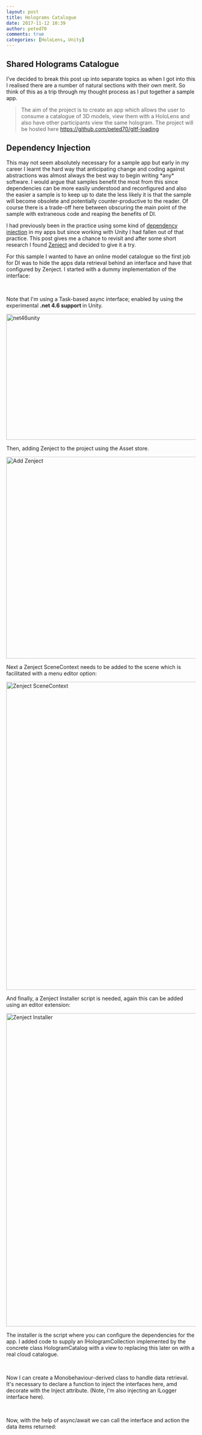 ```yaml
---
layout: post
title: Holograms Catalogue
date: 2017-11-12 10:39
author: peted70
comments: true
categories: [HoloLens, Unity]
---
```

<h2>Shared Holograms Catalogue</h2><p>I’ve decided to break this post up into separate topics as when I got into this I realised there are a number of natural sections with their own merit. So think of this as a trip through my thought process as I put together a sample app.<blockquote><p>The aim of the project is to create an app which allows the user to consume a catalogue of 3D models, view them with a HoloLens and also have other participants view the same hologram. The project will be hosted here <a title="https://github.com/peted70/gltf-loading" href="https://github.com/peted70/gltf-loading">https://github.com/peted70/gltf-loading</a>&nbsp;</p></blockquote><h2>Dependency Injection</h2><p>This may not seem absolutely necessary for a sample app but early in my career I learnt the hard way that anticipating change and coding against abstractions was almost always the best way to begin writing *any* software. I would argue that samples benefit the most from this since dependencies can be more easily understood and reconfigured and also the easier a sample is to keep up to date the less likely it is that the sample will become obsolete and potentially counter-productive to the reader. Of course there is a trade-off here between obscuring the main point of the sample with extraneous code and reaping the benefits of DI.<p>I had previously been in the practice using some kind of <a href="https://en.wikipedia.org/wiki/Dependency_injection" target="_blank">dependency injection</a> in my apps but since working with Unity I had fallen out of that practice. This post gives me a chance to revisit and after some short research I found <a href="https://github.com/modesttree/Zenject" target="_blank">Zenject</a> and decided to give it a try.<p>For this sample I wanted to have an online model catalogue so the first job for DI was to hide the apps data retrieval behind an interface and have that configured by Zenject. I started with a dummy implementation of the interface:<script src="https://gist.github.com/peted70/4a1df21949ce7cfe81cfcc12d6b11a0a.js"></script><p><br><p>Note that I'm using a Task-based async interface; enabled by using the experimental <strong>.net 4.6 support </strong>in Unity.<p><a href="http://peted.azurewebsites.net/wp-content/uploads/2017/11/net46unity.png"><img width="711" height="334" title="net46unity" style="display: inline; background-image: none;" alt="net46unity" src="http://peted.azurewebsites.net/wp-content/uploads/2017/11/net46unity_thumb.png" border="0"></a><p>Then, adding Zenject to the project using the Asset store. <p><a href="http://peted.azurewebsites.net/wp-content/uploads/2017/11/Add-Zenject.png"><img width="724" height="535" title="Add Zenject" style="display: inline; background-image: none;" alt="Add Zenject" src="http://peted.azurewebsites.net/wp-content/uploads/2017/11/Add-Zenject_thumb.png" border="0"></a><p>Next a Zenject SceneContext needs to be added to the scene which is facilitated with a menu editor option:<p><a href="http://peted.azurewebsites.net/wp-content/uploads/2017/11/Zenject-SceneContext.png"><img width="729" height="817" title="Zenject SceneContext" style="display: inline; background-image: none;" alt="Zenject SceneContext" src="http://peted.azurewebsites.net/wp-content/uploads/2017/11/Zenject-SceneContext_thumb.png" border="0"></a><p>And finally, a Zenject Installer script is needed, again this can be added using an editor extension:<p><a href="http://peted.azurewebsites.net/wp-content/uploads/2017/11/Zenject-Installer.png"><img width="731" height="831" title="Zenject Installer" style="display: inline; background-image: none;" alt="Zenject Installer" src="http://peted.azurewebsites.net/wp-content/uploads/2017/11/Zenject-Installer_thumb.png" border="0"></a><p>The installer is the script where you can configure the dependencies for the app. I added code to supply an IHologramCollection implemented by the concrete class HologramCatalog with a view to replacing this later on with a real cloud catalogue.<script src="https://gist.github.com/peted70/32320cb26154fda6687a65c12fef8134.js"></script><p><br><p>Now I can create a Monobehaviour-derived class to handle data retrieval. It's necessary to declare a function to inject the interfaces here, amd decorate with the Inject attribute. (Note, I'm also injecting an ILogger interface here).<script src="https://gist.github.com/peted70/4fd0408eba7f12a96cb94b3b34a058e8.js"></script><p><br><p>Now, with the help of async/await we can call the interface and action the data items returned:<script src="https://gist.github.com/peted70/5e95ec3e85dbcbe1f464fb5407d3ec12.js"></script>
